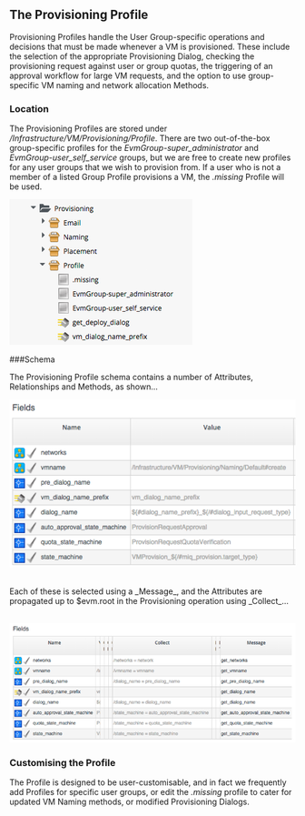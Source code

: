 ## The Provisioning Profile

Provisioning Profiles handle the User Group-specific operations and decisions that must be made whenever a VM is provisioned. These include the selection of the appropriate Provisioning Dialog, checking the provisioning request against user or group quotas, the triggering of an approval workflow for large VM requests, and the option to use group-specific VM naming and network allocation Methods.

### Location

The Provisioning Profiles are stored under _/Infrastructure/VM/Provisioning/Profile_. There are two out-of-the-box group-specific profiles for the _EvmGroup-super\_administrator_ and _EvmGroup-user\_self\_service_ groups, but we are free to create new profiles for any user groups that we wish to provision from. If a user who is not a member of a listed Group Profile provisions a VM, the _.missing_ Profile will be used. 

![screenshot](images/screenshot4.png)

###Schema

The Provisioning Profile schema contains a number of Attributes, Relationships and Methods, as shown...
<br>

![screenshot](images/screenshot1.png?)

<br>
Each of these is selected using a _Message_, and the Attributes are propagated up to $evm.root in the Provisioning operation using _Collect_...
<br> <br>

![screenshot](images/screenshot5.png)

### Customising the Profile

The Profile is designed to be user-customisable, and in fact we frequently add Profiles for specific user groups, or edit the _.missing_ profile to cater for updated VM Naming methods, or modified Provisioning Dialogs.

